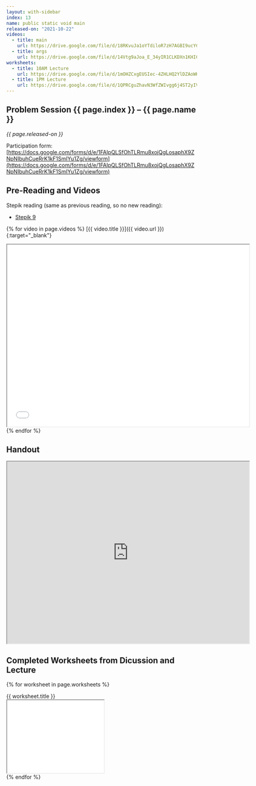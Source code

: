 ```yaml
---
layout: with-sidebar
index: 13
name: public static void main
released-on: "2021-10-22"
videos:
  - title: main
    url: https://drive.google.com/file/d/18RKvuJa1oYTdiloR7zH7AGBI9ucYCBQp
  - title: args
    url: https://drive.google.com/file/d/14Vtg9aJoa_E_34yIR1CLKDXn1KHIC-0e
worksheets:
  - title: 10AM Lecture
    url: https://drive.google.com/file/d/1mOHZCxgEUSIec-4ZHLHQ2YlDZAoWKsR5
  - title: 1PM Lecture
    url: https://drive.google.com/file/d/1QPRCguZhavN3WfZWIvgg6j4ST2yIVZ8I
---
```


## Problem Session {{ page.index }} – {{ page.name }}

_{{ page.released-on }}_

Participation form: [https://docs.google.com/forms/d/e/1FAIpQLSfOhTLRmu8xojQgLosaphX9ZNpNIbuhCueRrK1kF1SmIYu1Zg/viewform](https://docs.google.com/forms/d/e/1FAIpQLSfOhTLRmu8xojQgLosaphX9ZNpNIbuhCueRrK1kF1SmIYu1Zg/viewform)

## Pre-Reading and Videos

Stepik reading (same as previous reading, so no new reading):
- [Stepik 9](https://stepik.org/lesson/579631/step/1?unit=574281)

{% for video in page.videos %}
[{{ video.title }}]({{ video.url }}){:target="_blank"}

<iframe src="{{ video.url }}/preview" width="640" height="480" allow="autoplay"></iframe>
{% endfor %}

## Handout

<iframe src="https://drive.google.com/file/d/1BxZHf1UgGQ-1gSg0_rVUpI2REvK5jSWB/preview" width="640" height="480" allow="autoplay"></iframe>

## Completed Worksheets from Dicussion and Lecture

{% for worksheet in page.worksheets %}
<div class="worksheetBox">
{{ worksheet.title }}
<br>
<iframe src="{{ worksheet.url }}/preview" width="256" height="192" allow="autoplay"></iframe>
</div>
{% endfor %}
